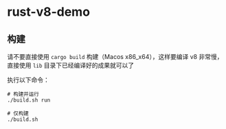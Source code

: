 # rust-v8-demo

## 构建
请不要直接使用 `cargo build` 构建（Macos x86_x64），这样要编译 v8 非常慢，直接使用 `lib` 目录下已经编译好的成果就可以了

执行以下命令：
```shell
# 构建并运行
./build.sh run

# 仅构建
./build.sh
```